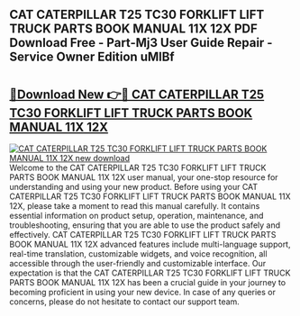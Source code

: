 ## CAT CATERPILLAR T25 TC30 FORKLIFT LIFT TRUCK PARTS BOOK MANUAL 11X 12X PDF Download Free - Part-Mj3 User Guide Repair - Service Owner Edition uMlBf

# <h2><a href="http://bc82691.oget.top/?id=CAT+CATERPILLAR+T25+TC30+FORKLIFT+LIFT+TRUCK+PARTS+BOOK+MANUAL+11X+12X">🔗Download New 👉🔴 CAT CATERPILLAR T25 TC30 FORKLIFT LIFT TRUCK PARTS BOOK MANUAL 11X 12X</a></h2>

[![CAT CATERPILLAR T25 TC30 FORKLIFT LIFT TRUCK PARTS BOOK MANUAL 11X 12X new download](https://i.imgur.com/5g1atiW.png)](http://bc82691.oget.top/?id=CAT+CATERPILLAR+T25+TC30+FORKLIFT+LIFT+TRUCK+PARTS+BOOK+MANUAL+11X+12X)
Welcome to the CAT CATERPILLAR T25 TC30 FORKLIFT LIFT TRUCK PARTS BOOK MANUAL 11X 12X user manual, your one-stop resource for understanding and using your new product. Before using your CAT CATERPILLAR T25 TC30 FORKLIFT LIFT TRUCK PARTS BOOK MANUAL 11X 12X, please take a moment to read this manual carefully. It contains essential information on product setup, operation, maintenance, and troubleshooting, ensuring that you are able to use the product safely and effectively. CAT CATERPILLAR T25 TC30 FORKLIFT LIFT TRUCK PARTS BOOK MANUAL 11X 12X advanced features include multi-language support, real-time translation, customizable widgets, and voice recognition, all accessible through the user-friendly and customizable interface. Our expectation is that the CAT CATERPILLAR T25 TC30 FORKLIFT LIFT TRUCK PARTS BOOK MANUAL 11X 12X has been a crucial guide in your journey to becoming proficient in using your new device. In case of any queries or concerns, please do not hesitate to contact our support team.
